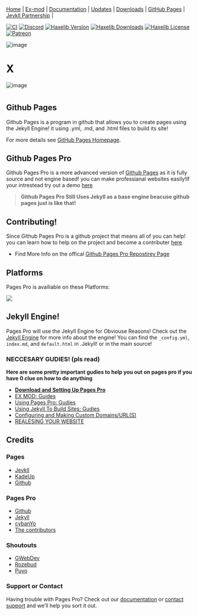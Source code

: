 [Home](https://github.com/HaxeFlixel/flixel) | [Ex-mod](https://kadedevteam.github.io/Pages-ExMod/) | [Documentation](https://kadedevteam.github.io/Documentations/) | [Updates](https://kadedevteam.github.io/flixe-updates/) | [Downloads](https://kadedevteam.github.io/Downloads/) | [GitHub Pages](https://pages.github.com/) | [Jeykll Partnership](https://jekyllrb.com/) |


[![CI](https://img.shields.io/github/workflow/status/HaxeFlixel/flixel/CI.svg?logo=github)](https://github.com/HaxeFlixel/flixel/actions?query=workflow%3ACI)
[![Discord](https://img.shields.io/discord/162395145352904705.svg?logo=discord)](https://discordapp.com/invite/rqEBAgF)
[![Haxelib Version](https://badgen.net/haxelib/v/flixel)](https://lib.haxe.org/p/flixel)
[![Haxelib Downloads](https://badgen.net/haxelib/d/flixel?color=blue)](https://lib.haxe.org/p/flixel)
[![Haxelib License](https://badgen.net/haxelib/license/flixel)](LICENSE.md)
[![Patreon](https://img.shields.io/badge/donate-patreon-blue.svg)](https://www.patreon.com/haxeflixel) 

![image](https://user-images.githubusercontent.com/84461200/130838983-1b41d627-6b8d-4b78-bbb3-54fb69b46f3e.png)

# X 

![image](https://user-images.githubusercontent.com/84461200/130840650-8da1cf5a-64cb-4779-a514-743e3da49023.png)

# 

## Github Pages
Github Pages is a program in github that allows you to create pages using the Jekyll Engine! it using .yml, .md, and .html files to build its site!

For more details see [GitHub Pages Homepage](https://pages.github.com/).

## Github Pages Pro
Github Pages Pro is a more advanced version of [Github Pages](https://pages.github.com/) as it is fully source and not engine based! you can make professianal websites easily!If your intrestead try out a demo [here]() 
> **Github Pages Pro Still Uses Jekyll as a base engine beacuse github pages just is like that!**

## Contributing!
Since Github Pages Pro is a github project that means all of you can help! you can learn how to help on the project and become a contributer [here](https://github.com/kadedevteam/GithubPagesPro/blob/gh-pages/contributing.md)

- Find More Info on the offical [Github Pages Pro Repostirey Page](https://github.com/kadedevteam/Github-Pages-Pro)

## Platforms

Pages Pro is availiable on these Platforms:

![](images/platforms.png)

## Jekyll Engine!

Pages Pro will use the Jekyll Engine for Obviouse Reasons! Check out the [Jekyll Engine](https://jekyllrb.com/) for more info about the engine! You can find the `_config.yml`, `index.md`, and `default.html` in .Jekyll! or in the main source!

### NECCESARY GUDIES! (pls read)
**Here are some pretty important gudies to help you out on pages pro if you have 0 clue on how to do anything**
- [**Download and Setting Up Pages Pro**](https://kadedevteam.github.io/GithubPagesPro/SettingUpPagesPro)
- [EX MOD: Guides](https://kadedevteam.github.io/Documentations/)
- [Using Pages Pro: Gudies](https://kadedevteam.github.io/Documentations/)
- [Using Jekyll To Build Sites: Gudies](https://kadedevteam.github.io/Documentations/)
- [Configuring and Making Custom Domains/URL(S)](https://kadedevteam.github.io/Documentations/)
- [REALESING YOUR WEBSITE](https://kadedevteam.github.io/Documentations/)

## Credits

### Pages
 - [Jeykll](https://twitter.com/ninja_muffin99)
 - [KadeUp](https://twitter.com/phantomarcade3k)
 - [Github](https://twitter.com/kawaisprite)

### Pages Pro
- [Github](https://twitter.com/KadeDeveloper) 
- [Jekyll](https://twitter.com/KadeDeveloper)
- [cybanYo](https://twitter.com/KadeDeveloper)
- [The contributors](https://github.com/KadeDev/Kade-Engine/graphs/contributors)

### Shoutouts
- [GWebDev](https://github.com/GrowtopiaFli)
- [Rozebud](https://github.com/ThatRozebudDude) 
- [Puyo](https://github.com/daniel11420)


### Support or Contact

Having trouble with Pages Pro? Check out our [documentation](https://kadedevteam.github.io/Documentations/) or [contact support](https://support.github.com/contact) and we’ll help you sort it out.

